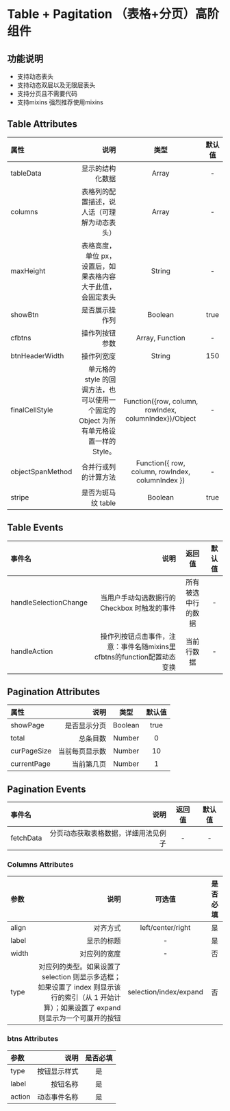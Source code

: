 # Table + Pagitation （表格+分页）高阶组件
## 功能说明
* 支持动态表头
* 支持动态双层以及无限层表头
* 支持分页且不需要代码
* 支持mixins 强烈推荐使用mixins

## Table Attributes

| 属性 | 说明 | 类型 | 默认值 |
| :-----| ----: | :----: | :----: |
| tableData | 显示的结构化数据 | Array | - |
| columns | 表格列的配置描述，说人话（可理解为动态表头） | Array | - |
| maxHeight | 表格高度，单位 px，设置后，如果表格内容大于此值，会固定表头 | String | - | 
| showBtn | 是否展示操作列 | Boolean | true | 
| cfbtns | 操作列按钮参数 | Array, Function | - | 
| btnHeaderWidth | 操作列宽度 | String | 150 | 
| finalCellStyle | 单元格的 style 的回调方法，也可以使用一个固定的 Object 为所有单元格设置一样的 Style。 | Function({row, column, rowIndex, columnIndex})/Object | - | 
| objectSpanMethod | 合并行或列的计算方法 | Function({ row, column, rowIndex, columnIndex })	 | - | 
| stripe | 是否为斑马纹 table | Boolean | true | 


## Table Events

| 事件名 | 说明 | 返回值 | 默认值 |
| :-----| ----: | :----: | :----: |
| handleSelectionChange | 当用户手动勾选数据行的 Checkbox 时触发的事件 | 所有被选中行的数据 | - |
| handleAction | 操作列按钮点击事件，注意：事件名随mixins里cfbtns的function配置动态变换 | 当前行数据 | - |


## Pagination Attributes

| 属性 | 说明 | 类型 | 默认值 |
| :-----| ----: | :----: | :----: |
| showPage | 是否显示分页 | Boolean | true |
| total | 总条目数 | Number | 0 |
| curPageSize | 当前每页显示数 | Number | 10 |
| currentPage | 当前第几页 | Number | 1 |

## Pagination Events

| 事件名 | 说明 | 返回值 | 默认值 |
| :-----| ----: | :----: | :----: |
| fetchData | 分页动态获取表格数据，详细用法见例子 | - | - |

### Columns Attributes

| 参数 | 说明 | 可选值 | 是否必填 |
| :-----| ----: | :----: | :----: |
| align | 对齐方式 | left/center/right | 是 |
| label | 显示的标题 | - | 是 |
| width | 对应列的宽度 | - | 否 |
| type | 对应列的类型。如果设置了 selection 则显示多选框；如果设置了 index 则显示该行的索引（从 1 开始计算）；如果设置了 expand 则显示为一个可展开的按钮 | selection/index/expand | 否 |

### btns Attributes

| 参数 | 说明 | 是否必填 | 
| :-----| ----: | :----: | 
| type | 按钮显示样式 | 是 | 
| label | 按钮名称 | 是 | 
| action | 动态事件名称 | 是 | 




